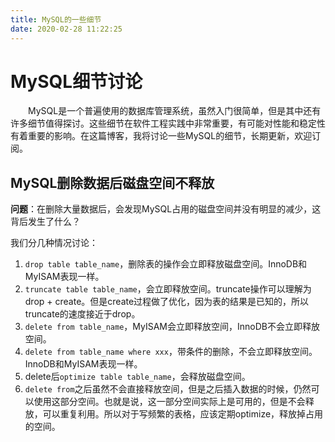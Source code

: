 ```yaml
---
title: MySQL的一些细节
date: 2020-02-28 11:22:25
---
```


# MySQL细节讨论

&emsp;&emsp;MySQL是一个普遍使用的数据库管理系统，虽然入门很简单，但是其中还有许多细节值得探讨。这些细节在软件工程实践中非常重要，有可能对性能和稳定性有着重要的影响。在这篇博客，我将讨论一些MySQL的细节，长期更新，欢迎订阅。

<!-- more -->

## MySQL删除数据后磁盘空间不释放

**问题**：在删除大量数据后，会发现MySQL占用的磁盘空间并没有明显的减少，这背后发生了什么？

我们分几种情况讨论：

1. `drop table table_name`，删除表的操作会立即释放磁盘空间。InnoDB和MyISAM表现一样。
2. `truncate table table_name`，会立即释放空间。truncate操作可以理解为drop + create。但是create过程做了优化，因为表的结果是已知的，所以truncate的速度接近于drop。
3. `delete from table_name`，MyISAM会立即释放空间，InnoDB不会立即释放空间。
4. `delete from table_name where xxx`，带条件的删除，不会立即释放空间。InnoDB和MyISAM表现一样。
5. delete后`optimize table table_name`，会释放磁盘空间。
6. `delete from`之后虽然不会直接释放空间，但是之后插入数据的时候，仍然可以使用这部分空间。也就是说，这一部分空间实际上是可用的，但是不会释放，可以重复利用。所以对于写频繁的表格，应该定期optimize，释放掉占用的空间。